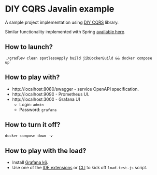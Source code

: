 # DIY CQRS Javalin example

A sample project implementation using [DIY CQRS](https://github.com/SuppieRK/DIY-CQRS) library.

Similar functionality implemented with Spring [available here](https://github.com/SuppieRK/DIY-CQRS-Spring-Counterpart).

## How to launch?

```shell
./gradlew clean spotlessApply build jibDockerBuild && docker compose up
```

## How to play with?

- http://localhost:8080/swagger - service OpenAPI specification.
- http://localhost:9090 - Prometheus UI.
- http://localhost:3000 - Grafana UI
    - Login: `admin`
    - Password: `grafana`

## How to turn it off?

```shell
docker compose down -v
```

## How to play with the load?

- Install [Grafana k6](https://grafana.com/docs/k6/latest/set-up/install-k6/).
- Use one of the [IDE extensions](https://grafana.com/docs/k6/latest/misc/integrations/#ide-extensions)
  or [CLI](https://grafana.com/docs/k6/latest/get-started/running-k6/#run-local-tests) to kick off `load-test.js`
  script.
